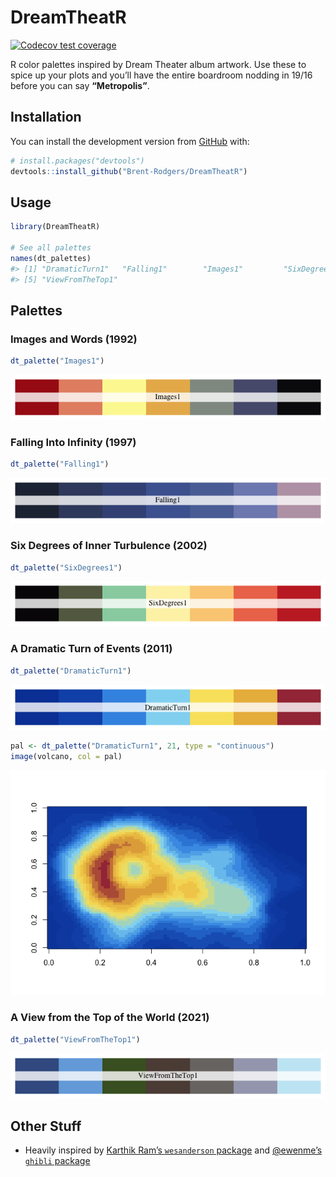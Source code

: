 
<!-- README.md is generated from README.Rmd. Please edit that file -->

# DreamTheatR

<!-- badges: start -->

[![Codecov test
coverage](https://codecov.io/gh/Brent-Rodgers/DreamTheatR/branch/main/graph/badge.svg)](https://app.codecov.io/gh/Brent-Rodgers/DreamTheatR?branch=main)
<!-- badges: end -->

R color palettes inspired by Dream Theater album artwork. Use these to
spice up your plots and you’ll have the entire boardroom nodding in
19/16 before you can say **“Metropolis”**.

## Installation

You can install the development version from
[GitHub](https://github.com/) with:

``` r
# install.packages("devtools")
devtools::install_github("Brent-Rodgers/DreamTheatR")
```

## Usage

``` r
library(DreamTheatR)

# See all palettes
names(dt_palettes)
#> [1] "DramaticTurn1"   "Falling1"        "Images1"         "SixDegrees1"    
#> [5] "ViewFromTheTop1"
```

## Palettes

### Images and Words (1992)

``` r
dt_palette("Images1")
```

![](man/figures/README-images-1.png)<!-- -->

### Falling Into Infinity (1997)

``` r
dt_palette("Falling1")
```

![](man/figures/README-falling-1.png)<!-- -->

### Six Degrees of Inner Turbulence (2002)

``` r
dt_palette("SixDegrees1")
```

![](man/figures/README-sixdegrees-1.png)<!-- -->

### A Dramatic Turn of Events (2011)

``` r
dt_palette("DramaticTurn1")
```

![](man/figures/README-dramaticturn-1.png)<!-- -->

``` r
pal <- dt_palette("DramaticTurn1", 21, type = "continuous")
image(volcano, col = pal)
```

![](man/figures/README-volcano-1.png)<!-- -->

### A View from the Top of the World (2021)

``` r
dt_palette("ViewFromTheTop1")
```

![](man/figures/README-viewfromthetop-1.png)<!-- -->

## Other Stuff

-   Heavily inspired by [Karthik Ram’s `wesanderson`
    package](https://github.com/karthik/wesanderson) and [@ewenme’s
    `ghibli` package](https://github.com/ewenme/ghibli)
